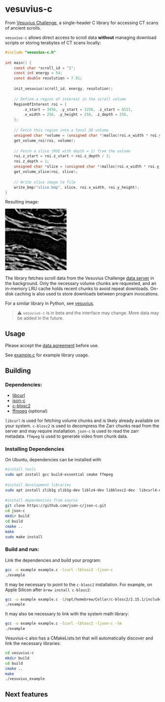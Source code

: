 # vesuvius-c

From [Vesuvius Challenge](https://scrollprize.org), a single-header C library for accessing CT scans of ancient scrolls.

`vesuvius-c` allows direct access to scroll data **without** managing download scripts or storing terabytes of CT scans locally:

```c
#include "vesuvius-c.h"

int main() {
    const char *scroll_id = "1";
    const int energy = 54;
    const double resolution = 7.91;

    init_vesuvius(scroll_id, energy, resolution);

    // Define a region of interest in the scroll volume
    RegionOfInterest roi = {
        .x_start = 3456, .y_start = 3256, .z_start = 6521,
        .x_width = 256, .y_height = 256, .z_depth = 256,
    };

    // Fetch this region into a local 3D volume
    unsigned char *volume = (unsigned char *)malloc(roi.x_width * roi.y_height * roi.z_depth);
    get_volume_roi(roi, volume);

    // Fetch a slice (ROI with depth = 1) from the volume
    roi.z_start = roi.z_start + roi.z_depth / 2;
    roi.z_depth = 1;
    unsigned char *slice = (unsigned char *)malloc(roi.x_width * roi.y_height);
    get_volume_slice(roi, slice);

    // Write slice image to file
    write_bmp("slice.bmp", slice, roi.x_width, roi.y_height);
}
```

Resulting image:

<img src="img/sample_image.png" alt="Example scroll data" width="200"/>

The library fetches scroll data from the Vesuvius Challenge [data server](https://dl.ash2txt.org) in the background. Only the necessary volume chunks are requested, and an in-memory LRU cache holds recent chunks to avoid repeat downloads. On-disk caching is also used to store downloads between program invocations.

For a similar library in Python, see [vesuvius](https://github.com/ScrollPrize/vesuvius).

> ⚠️ `vesuvius-c` is in beta and the interface may change. More data may be added in the future.

## Usage

Please accept the [data agreement](https://forms.gle/HV1J6dJbmCB2z5QL8) before use.

See [example.c](example.c) for example library usage.

## Building

### Dependencies:

* [libcurl](https://curl.se/libcurl/)
* [json-c](https://json-c.github.io/json-c/)
* [c-blosc2](https://github.com/Blosc/c-blosc2)
* [ffmpeg](https://www.ffmpeg.org/) (optional)

`libcurl` is used for fetching volume chunks and is likely already available on your system. `c-blosc2` is used to decompress the Zarr chunks read from the server and may require installation. `json-c` is used to read the zarr metadata. `ffmpeg` is used to generate video from chunk data.

### Installing Dependencies

On Ubuntu, dependencies can be installed with

```sh
#install tools
sudo apt install gcc build-essential cmake ffmpeg

#install development libraries
sudo apt install zlib1g zlib1g-dev liblz4-dev libblosc2-dev  libcurl4-openssl-dev

#install dependencies from source
git clone https://github.com/json-c/json-c.git
cd json-c
mkdir build
cd build
cmake ..
make
sudo make install
```

### Build and run:

Link the dependencies and build your program:

```sh
gcc -o example example.c -lcurl -lblosc2 -ljson-c
./example
```

It may be necessary to point to the `c-blosc2` installation. For example, on Apple Silicon after `brew install c-blosc2`:

```sh
gcc -o example example.c -I/opt/homebrew/Cellar/c-blosc2/2.15.1/include -L/opt/homebrew/Cellar/c-blosc2/2.15.1/lib -lcurl -lblosc2 -ljson-c
./example
```

It may also be necessary to link with the system math library:

```sh
gcc -o example example.c -lcurl -lblosc2 -ljson-c -lm
./example
```

Vesuvius-c also has a CMakeLists.txt that will automatically discover and link the necessary libraries:

```sh
cd vesuvius-c
mkdir build
cd build
cmake ..
make
./vesuvius_example
```

## Next features


